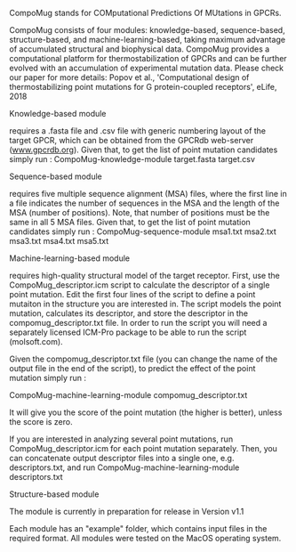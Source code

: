 CompoMug stands for COMputational Predictions Of MUtations in GPCRs. 

CompoMug consists of four modules: knowledge-based, sequence-based, structure-based, and machine-learning-based, taking maximum advantage of accumulated structural and biophysical data. 
CompoMug provides a computational platform for thermostabilization of GPCRs and can be further evolved with an accumulation of experimental mutation data.
Please check our paper for more details:
Popov et al., 'Computational design of thermostabilizing point mutations for G protein-coupled receptors', eLife, 2018

Knowledge-based module

requires a .fasta file and .csv file with generic numbering layout of the target GPCR, which can be obtained from the GPCRdb web-server (www.gpcrdb.org).
Given that, to get the list of point mutation candidates simply run : 
CompoMug-knowledge-module target.fasta target.csv


Sequence-based module

requires five multiple sequence alignment (MSA) files, where the first line in a file indicates the number of sequences in the MSA and the length of the MSA (number of positions). Note, that number of positions must be the same in all 5 MSA files.
Given that, to get the list of point mutation candidates simply run :
CompoMug-sequence-module msa1.txt msa2.txt msa3.txt msa4.txt msa5.txt


Machine-learning-based module

requires high-quality structural model of the target receptor.
First, use the CompoMug_descriptor.icm script to calculate the descriptor of a single point mutation.
Edit the first four lines of the script to define a point mutaiton in the structure you are interested in.
The script models the point mutation, calculates its descriptor, and store the descriptor in the compomug_descriptor.txt file.
In order to run the script you will need a separately licensed ICM-Pro package to be able to run the script (molsoft.com).

Given the compomug_descriptor.txt file (you can change the name of the output file in the end of the script), to predict the effect of the point mutation simply run :

CompoMug-machine-learning-module compomug_descriptor.txt

It will give you the score of the point mutation (the higher is better), unless the score is zero.

If you are interested in analyzing several point mutations, run CompoMug_descriptor.icm for each point mutation separately.
Then, you can concatenate output descriptor files into a single one, e.g. descriptors.txt, and run CompoMug-machine-learning-module descriptors.txt

Structure-based module

The module is currently in preparation for release in Version v1.1

Each module has an "example" folder, which contains input files in the required format.
All modules were tested on the MacOS operating system.
